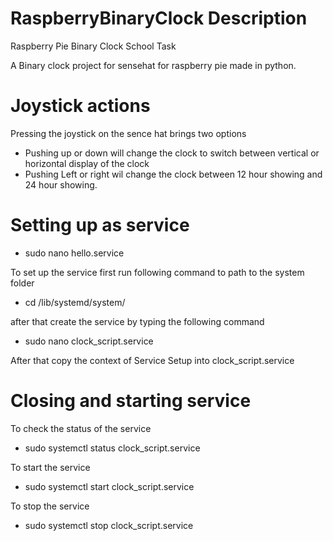 # RaspberryBinaryClock Description
Raspberry Pie Binary Clock School Task

A Binary clock project for sensehat for raspberry pie made in python. 


# Joystick actions
Pressing the joystick on the sence hat brings two options
- Pushing up or down will change the clock to switch between vertical or horizontal display of the clock
- Pushing Left or right wil change the clock between 12 hour showing and 24 hour showing.


# Setting up as service
* sudo nano hello.service

To set up the service first run following command to path to the system folder
* cd /lib/systemd/system/

after that create the service by typing the following command
* sudo nano clock_script.service

After that copy the context of Service Setup into clock_script.service

# Closing and starting service

To check the status of the service
* sudo systemctl status clock_script.service

To start the service
* sudo systemctl start clock_script.service

To stop the service
* sudo systemctl stop clock_script.service

